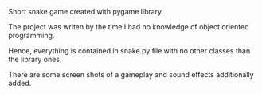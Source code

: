 Short snake game created with pygame library.

The project was writen by the time I had no knowledge of object oriented programming.

Hence, everything is contained in snake.py file with no other classes than the library ones.

There are some screen shots of a gameplay and sound effects additionally added.

